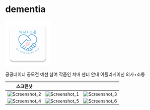 # dementia

![icon](https://github.com/hirundos/dementia/blob/master/app/src/main/res/mipmap-xxhdpi/ic_launcher.png)

공공데이터 공모전 예선 참여 작품인 치매 센터 안내 어플리케이션
의사+소통

|스크린샷|||
|-------|-----|---|
|![Screenshot_2](https://user-images.githubusercontent.com/64885411/103473306-70772d80-4dda-11eb-97b6-3dfd3ac9ff7f.png)|![Screenshot_1](https://user-images.githubusercontent.com/64885411/103473299-61907b00-4dda-11eb-8cef-6b13ba85c2f7.png)|![Screenshot_3](https://user-images.githubusercontent.com/64885411/103473361-ff844580-4dda-11eb-83ac-a99aac71fbeb.png)|
|![Screenshot_4](https://user-images.githubusercontent.com/64885411/103473375-1f1b6e00-4ddb-11eb-9822-fa2f1a5a44be.png)|![Screenshot_5](https://user-images.githubusercontent.com/64885411/103473377-2773a900-4ddb-11eb-9847-81c207d23b12.png)|![Screenshot_6](https://user-images.githubusercontent.com/64885411/103473378-293d6c80-4ddb-11eb-89b2-00ee7a7ccdbd.png)
